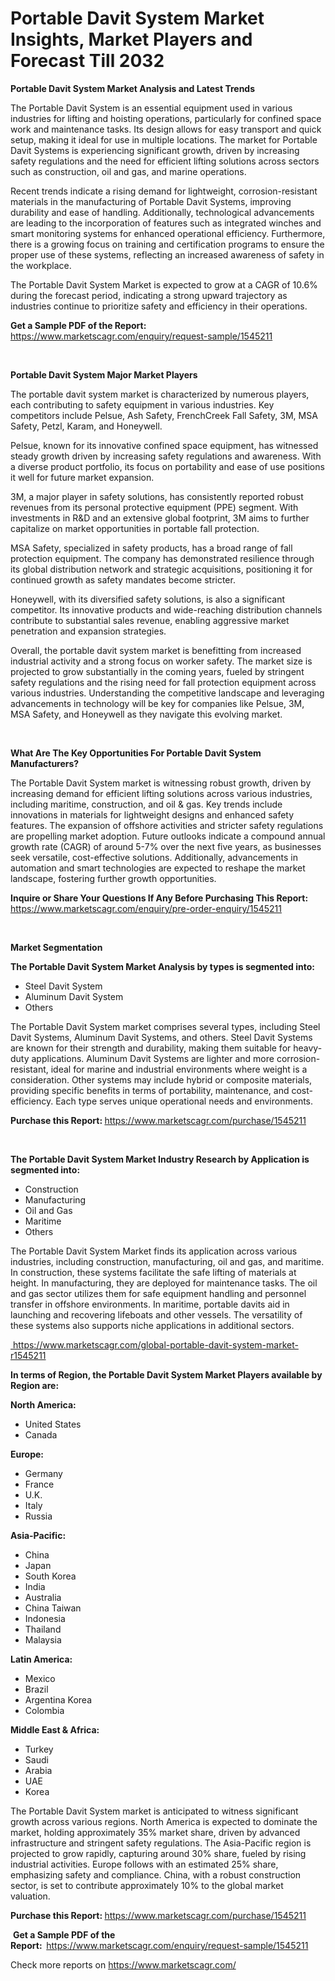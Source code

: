 <p><h1>Portable Davit System Market Insights, Market Players and Forecast Till 2032</h1></p><p><strong>Portable Davit System Market Analysis and Latest Trends</strong></p>
<p><p>The Portable Davit System is an essential equipment used in various industries for lifting and hoisting operations, particularly for confined space work and maintenance tasks. Its design allows for easy transport and quick setup, making it ideal for use in multiple locations. The market for Portable Davit Systems is experiencing significant growth, driven by increasing safety regulations and the need for efficient lifting solutions across sectors such as construction, oil and gas, and marine operations.</p><p>Recent trends indicate a rising demand for lightweight, corrosion-resistant materials in the manufacturing of Portable Davit Systems, improving durability and ease of handling. Additionally, technological advancements are leading to the incorporation of features such as integrated winches and smart monitoring systems for enhanced operational efficiency. Furthermore, there is a growing focus on training and certification programs to ensure the proper use of these systems, reflecting an increased awareness of safety in the workplace.</p><p>The Portable Davit System Market is expected to grow at a CAGR of 10.6% during the forecast period, indicating a strong upward trajectory as industries continue to prioritize safety and efficiency in their operations.</p></p>
<p><strong>Get a Sample PDF of the Report:&nbsp;</strong> <a href="https://www.marketscagr.com/enquiry/request-sample/1545211?utm_campaign=3263&utm_medium=2&utm_source=Github&utm_content=ia&utm_term=08042025&utm_id=portable-davit-system">https://www.marketscagr.com/enquiry/request-sample/1545211</a></p>
<p>&nbsp;</p>
<p><strong>Portable Davit System Major Market Players</strong></p>
<p><p>The portable davit system market is characterized by numerous players, each contributing to safety equipment in various industries. Key competitors include Pelsue, Ash Safety, FrenchCreek Fall Safety, 3M, MSA Safety, Petzl, Karam, and Honeywell.</p><p>Pelsue, known for its innovative confined space equipment, has witnessed steady growth driven by increasing safety regulations and awareness. With a diverse product portfolio, its focus on portability and ease of use positions it well for future market expansion.</p><p>3M, a major player in safety solutions, has consistently reported robust revenues from its personal protective equipment (PPE) segment. With investments in R&D and an extensive global footprint, 3M aims to further capitalize on market opportunities in portable fall protection.</p><p>MSA Safety, specialized in safety products, has a broad range of fall protection equipment. The company has demonstrated resilience through its global distribution network and strategic acquisitions, positioning it for continued growth as safety mandates become stricter.</p><p>Honeywell, with its diversified safety solutions, is also a significant competitor. Its innovative products and wide-reaching distribution channels contribute to substantial sales revenue, enabling aggressive market penetration and expansion strategies.</p><p>Overall, the portable davit system market is benefitting from increased industrial activity and a strong focus on worker safety. The market size is projected to grow substantially in the coming years, fueled by stringent safety regulations and the rising need for fall protection equipment across various industries. Understanding the competitive landscape and leveraging advancements in technology will be key for companies like Pelsue, 3M, MSA Safety, and Honeywell as they navigate this evolving market.</p></p>
<p>&nbsp;</p>
<p><strong>What Are The Key Opportunities For Portable Davit System Manufacturers?</strong></p>
<p><p>The Portable Davit System market is witnessing robust growth, driven by increasing demand for efficient lifting solutions across various industries, including maritime, construction, and oil & gas. Key trends include innovations in materials for lightweight designs and enhanced safety features. The expansion of offshore activities and stricter safety regulations are propelling market adoption. Future outlooks indicate a compound annual growth rate (CAGR) of around 5-7% over the next five years, as businesses seek versatile, cost-effective solutions. Additionally, advancements in automation and smart technologies are expected to reshape the market landscape, fostering further growth opportunities.</p></p>
<p><strong>Inquire or Share Your Questions If Any Before Purchasing This Report:</strong> <a href="https://www.marketscagr.com/enquiry/pre-order-enquiry/1545211?utm_campaign=3263&utm_medium=2&utm_source=Github&utm_content=ia&utm_term=08042025&utm_id=portable-davit-system">https://www.marketscagr.com/enquiry/pre-order-enquiry/1545211</a></p>
<p>&nbsp;</p>
<p><strong>Market Segmentation</strong></p>
<p><strong>The Portable Davit System Market Analysis by types is segmented into:</strong></p>
<p><ul><li>Steel Davit System</li><li>Aluminum Davit System</li><li>Others</li></ul></p>
<p><p>The Portable Davit System market comprises several types, including Steel Davit Systems, Aluminum Davit Systems, and others. Steel Davit Systems are known for their strength and durability, making them suitable for heavy-duty applications. Aluminum Davit Systems are lighter and more corrosion-resistant, ideal for marine and industrial environments where weight is a consideration. Other systems may include hybrid or composite materials, providing specific benefits in terms of portability, maintenance, and cost-efficiency. Each type serves unique operational needs and environments.</p></p>
<p><strong>Purchase this Report:&nbsp;</strong><a href="https://www.marketscagr.com/purchase/1545211?utm_campaign=3263&utm_medium=2&utm_source=Github&utm_content=ia&utm_term=08042025&utm_id=portable-davit-system">https://www.marketscagr.com/purchase/1545211</a></p>
<p>&nbsp;</p>
<p><strong>The Portable Davit System Market Industry Research by Application is segmented into:</strong></p>
<p><ul><li>Construction</li><li>Manufacturing</li><li>Oil and Gas</li><li>Maritime</li><li>Others</li></ul></p>
<p><p>The Portable Davit System Market finds its application across various industries, including construction, manufacturing, oil and gas, and maritime. In construction, these systems facilitate the safe lifting of materials at height. In manufacturing, they are deployed for maintenance tasks. The oil and gas sector utilizes them for safe equipment handling and personnel transfer in offshore environments. In maritime, portable davits aid in launching and recovering lifeboats and other vessels. The versatility of these systems also supports niche applications in additional sectors.</p></p>
<p><a href="https://www.marketscagr.com/global-portable-davit-system-market-r1545211?utm_campaign=3263&utm_medium=2&utm_source=Github&utm_content=ia&utm_term=08042025&utm_id=portable-davit-system">&nbsp;https://www.marketscagr.com/global-portable-davit-system-market-r1545211</a></p>
<p><strong>In terms of Region, the Portable Davit System Market Players available by Region are:</strong></p>
<p>
    <p> <strong> North America: </strong>
        <ul>
            <li>United States</li>
            <li>Canada</li>
        </ul>
        </p> 
    <p> <strong> Europe: </strong>
        <ul>
            <li>Germany</li>
            <li>France</li>
            <li>U.K.</li>
            <li>Italy</li>
            <li>Russia</li>
        </ul>
        </p> 
    <p> <strong> Asia-Pacific: </strong>
        <ul>
            <li>China</li>
            <li>Japan</li>
            <li>South Korea</li>
            <li>India</li>
            <li>Australia</li>
            <li>China Taiwan</li>
            <li>Indonesia</li>
            <li>Thailand</li>
            <li>Malaysia</li>
        </ul>
        </p> 
    <p> <strong> Latin America: </strong>
        <ul>
            <li>Mexico</li>
            <li>Brazil</li>
            <li>Argentina Korea</li>
            <li>Colombia</li>
        </ul>
        </p> 
    <p> <strong> Middle East & Africa: </strong>
        <ul>
            <li>Turkey</li>
            <li>Saudi</li>
            <li>Arabia</li>
            <li>UAE</li>
            <li>Korea</li>
        </ul>
    </p>
    </p>
<p><p>The Portable Davit System market is anticipated to witness significant growth across various regions. North America is expected to dominate the market, holding approximately 35% market share, driven by advanced infrastructure and stringent safety regulations. The Asia-Pacific region is projected to grow rapidly, capturing around 30% share, fueled by rising industrial activities. Europe follows with an estimated 25% share, emphasizing safety and compliance. China, with a robust construction sector, is set to contribute approximately 10% to the global market valuation.</p></p>
<p><strong>Purchase this Report: </strong><a href="https://www.marketscagr.com/purchase/1545211?utm_campaign=3263&utm_medium=2&utm_source=Github&utm_content=ia&utm_term=08042025&utm_id=portable-davit-system">https://www.marketscagr.com/purchase/1545211</a></p>
<p>&nbsp;<strong>Get a Sample PDF of the Report:&nbsp;&nbsp;</strong><a href="https://www.marketscagr.com/enquiry/request-sample/1545211?utm_campaign=3263&utm_medium=2&utm_source=Github&utm_content=ia&utm_term=08042025&utm_id=portable-davit-system">https://www.marketscagr.com/enquiry/request-sample/1545211</a></p>
<p><strong></strong></p>
<p>Check more reports on <a href="https://www.marketscagr.com/?utm_campaign=3263&utm_medium=2&utm_source=Github&utm_content=ia&utm_term=08042025&utm_id=portable-davit-system">https://www.marketscagr.com/</a></p>